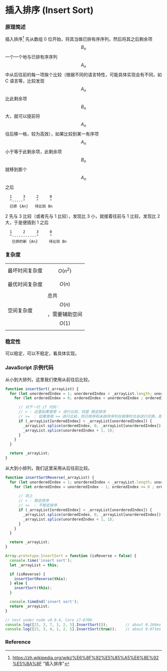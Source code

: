 # 插入排序 (Insert Sort)

### 原理简述

插入排序[^1] 先从数组 0 位开始，将其当做已排有序序列，然后将其之后剩余项 $${B_n}$$ 一个一个地与已排有序序列 $${A_n}$$ 中从后往前的每一项挨个比较（根据不同的语言特性，可能具体实现会有不同，如 C 语言等，比较发现 $$A_n$$ 比此剩余项 $$B_n$$ 大，就可以提前将 $$A_n$$ 往后移一格，较为高效），如果比较到某一有序项 $$A_n$$ 小于等于此剩余项，此剩余项 $$B_n$$ 就移到那个 $$A_n$$ 之后

```
  1     3     2     0
  ^-----^     ^     ^
  已排 {An}   待比较 Bn
```
2 先与 3 比较（或者先与 1 比较），发现比 3 小，就接着往前与 1 比较，发现比 2 大，于是便插到 1 之后
```
  1     2     3     0
  ^-----------^     ^
   已排的新 {An}     待比较 Bn
```

### 复杂度

|  |  |
|--|--|
| 最坏时间复杂度 | $$O(n^2)$$ |
| 最优时间复杂度 | $$O(n)$$ |
| 空间复杂度 | 总共 $$O(n)$$，需要辅助空间 $$O(1)$$ |

### 稳定性

可以稳定，可以不稳定，看具体实现。

### JavaScript 示例代码

从小到大排列，这里我们使用从前往后比较。
```js
function insertSort(_arrayList) {
  for (let unorderedIndex = 1; unorderedIndex < _arrayList.length; unorderedIndex++) {
    for (let orderedIndex = 0; orderedIndex < unorderedIndex ; orderedIndex++) {

      // 对下一行 if 代码：
      // > : 这里如果使用 > 进行比较，则是 稳定排序
      // >=  : 如果使用 >= 进行比较，则已排序和未排序序列在相等时也会进行交换，即变成 不稳定排序
      if (_arrayList[orderedIndex] > _arrayList[unorderedIndex]) {
        _arrayList.splice(orderedIndex, 0, _arrayList[unorderedIndex]);
        _arrayList.splice(unorderedIndex + 1, 1);
      }
    }
  }

  return _arrayList;
}
```
从大到小排列，我们这里采用从后往前比较。
```js
function insertSortReverse(_arrayList) {
  for (let unorderedIndex = 1; unorderedIndex < _arrayList.length; unorderedIndex++) {
    for (let orderedIndex = unorderedIndex - 1; orderedIndex >= 0 ; orderedIndex--) {
      
      // 同上
      // < : 稳定排序
      // <=  : 不稳定排序
      if (_arrayList[orderedIndex] < _arrayList[unorderedIndex]) {
        _arrayList.splice(orderedIndex, 0, _arrayList[unorderedIndex]);
        _arrayList.splice(unorderedIndex + 1, 1);
      }
    }
  }

  return _arrayList;
}
```

```js
Array.prototype.InsertSort = function (isReverse = false) {
  console.time('insert sort');
  let _arrayList = this;

  if (isReverse) {
    insertSortReverse(this);
  } else {
    insertSort(this);
  }

  console.timeEnd('insert sort');
  return _arrayList;
}
```

```js
// test under node v8.9.4, Core i7-6700
console.log([23, 3, 7, 1, 2, 5].InsertSort());        // about 0.104ms
console.log([23, 3, 4, 1, 2, 5].InsertSort(true));    // about 0.071ms
```

### Reference
[^1]: https://zh.wikipedia.org/wiki/%E6%8F%92%E5%85%A5%E6%8E%92%E5%BA%8F "插入排序"